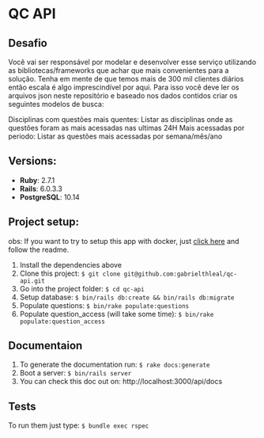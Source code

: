 # QC API

## Desafio
Você vai ser responsável por modelar e desenvolver esse serviço utilizando as bibliotecas/frameworks que achar que mais convenientes para a solução. Tenha em mente de que temos mais de 300 mil clientes diários então escala é algo imprescindível por aqui. Para isso você deve ler os arquivos json neste repositório e baseado nos dados contidos criar os seguintes modelos de busca:

Disciplinas com questões mais quentes: Listar as disciplinas onde as questões foram as mais acessadas nas ultimas 24H
Mais acessadas por periodo: Listar as questões mais acessadas por semana/mês/ano

## Versions:
* **Ruby**: 2.7.1
* **Rails**: 6.0.3.3
* **PostgreSQL**: 10.14

## Project setup:

obs: If you want to try to setup this app with docker, just [click here](https://github.com/gabrielthleal/qc-api/tree/qc-api-with-docker) and follow the readme.

1. Install the dependencies above
2. Clone this project: `$ git clone git@github.com:gabrielthleal/qc-api.git`
3. Go into the project folder: `$ cd qc-api`
4. Setup database: `$ bin/rails db:create && bin/rails db:migrate`
5. Populate questions: `$ bin/rake populate:questions`
6. Populate question_access (will take some time): `$ bin/rake populate:question_access`

## Documentaion
1. To generate the documentation run: `$ rake docs:generate`
2. Boot a server: `$ bin/rails server`
2. You can check this doc out on: http://localhost:3000/api/docs


## Tests
To run them just type: `$ bundle exec rspec`

